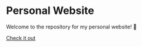 # Personal Website

Welcome to the repository for my personal website! 🚀

[Check it out](n.iliou.de)
